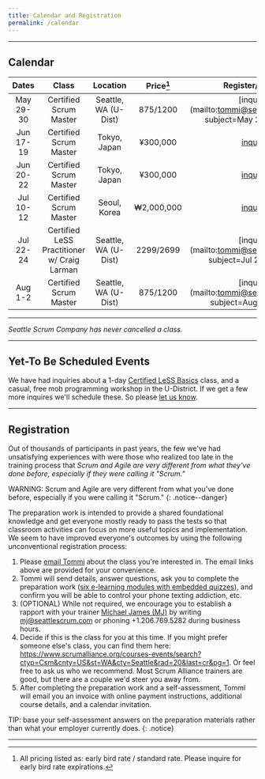 ```yaml
---
title: Calendar and Registration
permalink: /calendar
---
```


----

## Calendar

| Dates       | Class         |   Location  | Price[^price] | Register/Inquire
| :----------:|:-------------:|:-----------:|:-----:|:---------------:
| May 29-30 | Certified Scrum Master | Seattle, WA (U-Dist) | $875/$1200 |[inquire](mailto:tommi@seattlescrum.com?subject=May 29-30 CSM)
| Jun 17-19 | Certified Scrum Master | Tokyo, Japan | ¥300,000 |[inquire](https://training.odd-e.jp/course-detail/39)
| Jun 20-22 | Certified Scrum Master | Tokyo, Japan | ¥300,000 |[inquire](https://training.odd-e.jp/course-detail/40)
| Jul 10-12 | Certified Scrum Master | Seoul, Korea | ₩2,000,000 |[inquire](https://odd-e.kr/2019/05/19/csm20190710-2/)
| Jul 22-24 | Certified LeSS Practitioner w/ Craig Larman | Seattle, WA (U-Dist) | $2299/$2699 |[inquire](mailto:tommi@seattlescrum.com?subject=Jul 22-24 CLP)
| Aug 1-2 | Certified Scrum Master | Seattle, WA (U-Dist) | $875/$1200 |[inquire](mailto:tommi@seattlescrum.com?subject=Aug 1-2 CSM)



----

_Seattle Scrum Company has never cancelled a class._

----

## Yet-To Be Scheduled Events

We have had inquiries about a 1-day [Certified LeSS Basics](/education#certified-less-basics-clb) class, and a casual, free mob programming workshop in the U-District. If we get a few more inquires we'll schedule these.  So please [let us know](/contact).

----

## Registration

Out of thousands of participants in past years, the few we've had unsatisfying experiences with were those who realized too late in the training process that _Scrum and Agile are very different from what they've done before, especially if they were calling it "Scrum."_

WARNING: Scrum and Agile are very different from what you've done before, especially if you were calling it "Scrum."
{: .notice--danger}

The preparation work is intended to provide a shared foundational knowledge and get everyone mostly ready to pass the tests so that classroom activities can focus on more useful topics and implementation.  We seem to have improved everyone's outcomes by using the following unconventional registration process:

1. Please [email Tommi](mailto:tommi@seattlescrum.com?subject=training) about the class you're interested in.  The email links above are provided for your convenience.
1. Tommi will send details, answer questions, ask you to complete the preparation work ([six e-learning modules with embedded quizzes](http://ScrumTrainingSeries.com)), and confirm you will be able to control your phone texting addiction, etc.
1. (OPTIONAL) While not required, we encourage you to establish a rapport with your trainer [Michael James (MJ)](https://www.linkedin.com/in/michaeljamesseattle/) by writing <mj@seattlescrum.com> or phoning +1.206.769.5282 during business hours.
1. Decide if this is the class for you at this time.  If you might prefer someone else's class, you can find them here: <https://www.scrumalliance.org/courses-events/search?ctyp=Csm&cnty=US&st=WA&cty=Seattle&rad=20&last=cr&pg=1>.  Or feel free to ask us who we recommend.  Most Scrum Alliance trainers are good, but there are a couple we'd steer you away from.
1. After completing the preparation work and a self-assessment, Tommi will email you an invoice with online payment instructions, additional course details, and a calendar invitation.

TIP: base your self-assessment answers on the preparation materials rather than what your employer currently does.
{: .notice}

----
[^price]: All pricing listed as: early bird rate / standard rate. Please inquire for early bird rate expirations.
[^lessnyc]: MJ will be presenting a session about management's role in Scrum, and a workshop on Test Driven Development [TDD]
